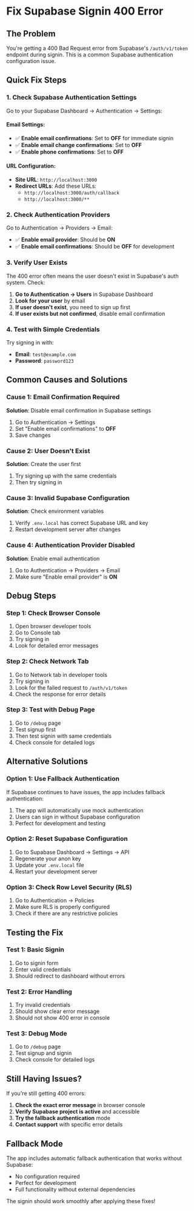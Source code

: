 # Fix Supabase Signin 400 Error

## The Problem
You're getting a 400 Bad Request error from Supabase's `/auth/v1/token` endpoint during signin. This is a common Supabase authentication configuration issue.

## Quick Fix Steps

### 1. Check Supabase Authentication Settings

Go to your Supabase Dashboard → Authentication → Settings:

#### **Email Settings:**
- ✅ **Enable email confirmations**: Set to **OFF** for immediate signin
- ✅ **Enable email change confirmations**: Set to **OFF**
- ✅ **Enable phone confirmations**: Set to **OFF**

#### **URL Configuration:**
- **Site URL**: `http://localhost:3000`
- **Redirect URLs**: Add these URLs:
  - `http://localhost:3000/auth/callback`
  - `http://localhost:3000/**`

### 2. Check Authentication Providers

Go to Authentication → Providers → Email:
- ✅ **Enable email provider**: Should be **ON**
- ✅ **Enable email confirmations**: Should be **OFF** for development

### 3. Verify User Exists

The 400 error often means the user doesn't exist in Supabase's auth system. Check:

1. **Go to Authentication → Users** in Supabase Dashboard
2. **Look for your user** by email
3. **If user doesn't exist**, you need to sign up first
4. **If user exists but not confirmed**, disable email confirmation

### 4. Test with Simple Credentials

Try signing in with:
- **Email**: `test@example.com`
- **Password**: `password123`

## Common Causes and Solutions

### **Cause 1: Email Confirmation Required**
**Solution**: Disable email confirmation in Supabase settings
1. Go to Authentication → Settings
2. Set "Enable email confirmations" to **OFF**
3. Save changes

### **Cause 2: User Doesn't Exist**
**Solution**: Create the user first
1. Try signing up with the same credentials
2. Then try signing in

### **Cause 3: Invalid Supabase Configuration**
**Solution**: Check environment variables
1. Verify `.env.local` has correct Supabase URL and key
2. Restart development server after changes

### **Cause 4: Authentication Provider Disabled**
**Solution**: Enable email authentication
1. Go to Authentication → Providers → Email
2. Make sure "Enable email provider" is **ON**

## Debug Steps

### **Step 1: Check Browser Console**
1. Open browser developer tools
2. Go to Console tab
3. Try signing in
4. Look for detailed error messages

### **Step 2: Check Network Tab**
1. Go to Network tab in developer tools
2. Try signing in
3. Look for the failed request to `/auth/v1/token`
4. Check the response for error details

### **Step 3: Test with Debug Page**
1. Go to `/debug` page
2. Test signup first
3. Then test signin with same credentials
4. Check console for detailed logs

## Alternative Solutions

### **Option 1: Use Fallback Authentication**
If Supabase continues to have issues, the app includes fallback authentication:
1. The app will automatically use mock authentication
2. Users can sign in without Supabase configuration
3. Perfect for development and testing

### **Option 2: Reset Supabase Configuration**
1. Go to Supabase Dashboard → Settings → API
2. Regenerate your anon key
3. Update your `.env.local` file
4. Restart your development server

### **Option 3: Check Row Level Security (RLS)**
1. Go to Authentication → Policies
2. Make sure RLS is properly configured
3. Check if there are any restrictive policies

## Testing the Fix

### **Test 1: Basic Signin**
1. Go to signin form
2. Enter valid credentials
3. Should redirect to dashboard without errors

### **Test 2: Error Handling**
1. Try invalid credentials
2. Should show clear error message
3. Should not show 400 error in console

### **Test 3: Debug Mode**
1. Go to `/debug` page
2. Test signup and signin
3. Check console for detailed logs

## Still Having Issues?

If you're still getting 400 errors:

1. **Check the exact error message** in browser console
2. **Verify Supabase project is active** and accessible
3. **Try the fallback authentication** mode
4. **Contact support** with specific error details

## Fallback Mode

The app includes automatic fallback authentication that works without Supabase:
- No configuration required
- Perfect for development
- Full functionality without external dependencies

The signin should work smoothly after applying these fixes!
